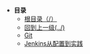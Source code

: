 - **目录**
	* [根目录（/）](/README)
	* [回到上一级(../)](../README.md)
	* [Git](CICD/Git.md)
	- [Jenkins从配置到实践](CICD/Jenkins.md)